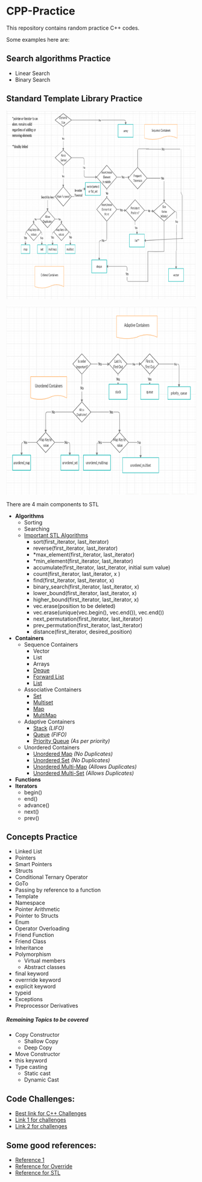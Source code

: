 # CPP-Practice

This repository contains random practice C++ codes.

Some examples here are:

## Search algorithms Practice

- Linear Search
- Binary Search
  
## Standard Template Library Practice

<p align="center">
  <img height="500" src="Images/stl_1.png">
</p>

<p align="center">
  <img height="500" src="Images/stl_2.png">
</p>

There are 4 main components to STL

- **Algorithms**
  - Sorting
  - Searching
  - [Important STL Algorithms](https://www.geeksforgeeks.org/c-magicians-stl-algorithms/)
    - sort(first_iterator, last_iterator)
    - reverse(first_iterator, last_iterator)
    - *max_element(first_iterator, last_iterator)
    - *min_element(first_iterator, last_iterator)
    - accumulate(first_iterator, last_iterator, initial sum value)
    - count(first_iterator, last_iterator, x )
    - find(first_iterator, last_iterator, x)
    - binary_search(first_iterator, last_iterator, x)
    - lower_bound(first_iterator, last_iterator, x)
    - higher_bound(first_iterator, last_iterator, x)
    - vec.erase(position to be deleted)
    - vec.erase(unique(vec.begin(), vec.end()), vec.end())
    - next_permutation(first_iterator, last_iterator)
    - prev_permutation(first_iterator, last_iterator)
    - distance(first_iterator, desired_position)
- **Containers**
    - Sequence Containers
      - Vector
      - List
      - Arrays
      - [Deque](https://www.geeksforgeeks.org/deque-cpp-stl/)
      - [Forward List](https://www.geeksforgeeks.org/forward-list-c-set-1-introduction-important-functions/)
      - [List](https://www.geeksforgeeks.org/list-cpp-stl/)
    - Associative Containers
      - [Set](https://www.geeksforgeeks.org/set-in-cpp-stl/)
      - [Multiset](https://www.geeksforgeeks.org/multiset-in-cpp-stl/)
      - [Map](https://www.geeksforgeeks.org/map-associative-containers-the-c-standard-template-library-stl/)
      - [MultiMap](https://www.geeksforgeeks.org/multimap-associative-containers-the-c-standard-template-library-stl/)
    - Adaptive Containers
      - [Stack](https://www.geeksforgeeks.org/stack-in-cpp-stl/) *(LIFO)*
      - [Queue](https://www.geeksforgeeks.org/queue-cpp-stl/) *(FIFO)*
      - [Priority Queue](https://www.geeksforgeeks.org/priority-queue-in-cpp-stl/?ref=rp) *(As per priority)*
    - Unordered Containers
      - [Unordered Map](https://www.geeksforgeeks.org/unordered_map-in-cpp-stl/) *(No Duplicates)*
      - [Unordered Set](https://www.geeksforgeeks.org/unordered_map-in-cpp-stl/) *(No Duplicates)*
      - [Unordered Multi-Map](https://www.geeksforgeeks.org/unordered_multimap-and-its-application/) *(Allows Duplicates)*
      - [Unordered Multi-Set](https://www.geeksforgeeks.org/unordered_map-in-cpp-stl/) *(Allows Duplicates)*
- **Functions**
- **Iterators**
  - begin()
  - end()
  - advance()  
  - next()
  - prev()

## Concepts Practice

- Linked List
- Pointers
- Smart Pointers
- Structs
- Conditional Ternary Operator
- GoTo
- Passing by reference to a function
- Template
- Namespace
- Pointer Arithmetic
- Pointer to Structs
- Enum
- Operator Overloading
- Friend Function
- Friend Class
- Inheritance
- Polymorphism
  - Virtual members
  - Abstract classes
- final keyword
- overrride keyword
- explicit keyword
- typeid
- Exceptions 
- Preprocessor Derivatives

##### Remaining Topics to be covered

- Copy Constructor
  - Shallow Copy
  - Deep Copy
- Move Constructor
- this keyword
- Type casting
    - Static cast
    - Dynamic Cast


## Code Challenges:

- [Best link for C++ Challenges](https://www.techiedelight.com/data-structures-and-algorithms-interview-questions-stl/)
- [Link 1 for challenges](https://cplusplus.happycodings.com/data-structures/index.html)
- [Link 2 for challenges](https://www.cprogramming.com/challenge.html?inl=nv)

## Some good references:

- [Reference 1](http://www.cplusplus.com/doc/tutorial/)
- [Reference for Override](https://www.geeksforgeeks.org/override-keyword-c/)
- [Reference for STL](https://www.geeksforgeeks.org/the-c-standard-template-library-stl/)

